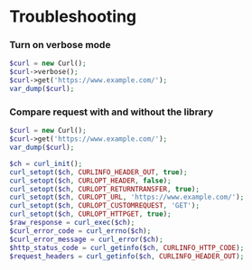 # Troubleshooting

### Turn on verbose mode

```php
$curl = new Curl();
$curl->verbose();
$curl->get('https://www.example.com/');
var_dump($curl);
```

### Compare request with and without the library

```php
$curl = new Curl();
$curl->get('https://www.example.com/');
var_dump($curl);
```

```php
$ch = curl_init();
curl_setopt($ch, CURLINFO_HEADER_OUT, true);
curl_setopt($ch, CURLOPT_HEADER, false);
curl_setopt($ch, CURLOPT_RETURNTRANSFER, true);
curl_setopt($ch, CURLOPT_URL, 'https://www.example.com/');
curl_setopt($ch, CURLOPT_CUSTOMREQUEST, 'GET');
curl_setopt($ch, CURLOPT_HTTPGET, true);
$raw_response = curl_exec($ch);
$curl_error_code = curl_errno($ch);
$curl_error_message = curl_error($ch);
$http_status_code = curl_getinfo($ch, CURLINFO_HTTP_CODE);
$request_headers = curl_getinfo($ch, CURLINFO_HEADER_OUT);
```
